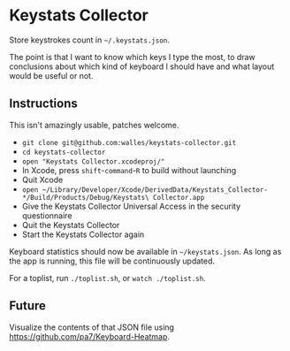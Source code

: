 # Keystats Collector
Store keystrokes count in `~/.keystats.json`.

The point is that I want to know which keys I type the most, to draw conclusions
about which kind of keyboard I should have and what layout would be useful or
not.

## Instructions
This isn't amazingly usable, patches welcome.
* `git clone git@github.com:walles/keystats-collector.git`
* `cd keystats-collector`
* `open "Keystats Collector.xcodeproj/"`
* In Xcode, press `shift`-`command`-`R` to build without launching
* Quit Xcode
* `open ~/Library/Developer/Xcode/DerivedData/Keystats_Collector-*/Build/Products/Debug/Keystats\ Collector.app`
* Give the Keystats Collector Universal Access in the security questionnaire
* Quit the Keystats Collector
* Start the Keystats Collector again

Keyboard statistics should now be available in `~/keystats.json`. As long as the
app is running, this file will be continuously updated.

For a toplist, run `./toplist.sh`, or `watch ./toplist.sh`.

## Future
Visualize the contents of that JSON file using <https://github.com/pa7/Keyboard-Heatmap>.
